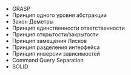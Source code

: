 * GRASP
* Принцип одного уровня абстракции
* Закон Деметры
* Принцип единственности ответственности
* Принцип открытости/закрытости
* Принцип замещения Лисков
* Принцип разделения интерфейса
* Принцип инверсии зависимостей
* Command Query Separation
* SOLID